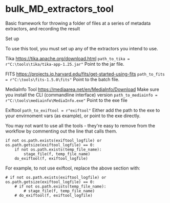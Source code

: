 # bulk_MD_extractors_tool
Basic framework for throwing a folder of files at a series of metadata extractors, and recording the result

Set up

To use this tool, you must set up any of the extractors you intend to use. 

Tika
https://tika.apache.org/download.html
`path_to_tika = r"C:\tools\tika/tika-app-1.25.jar"`
Point to the jar file.  

FITS
https://projects.iq.harvard.edu/fits/get-started-using-fits
`path_to_fits = r"C:\tools\fits-1.5.0\fits"`
Point to the batch file.

MediaInfo Tool
https://mediaarea.net/en/MediaInfo/Download
Make sure you install the CLI (commandline interface) version 
`path_to_mediainfo = r"C:\tools\mediainfo\MediaInfo.exe"`
Point to the exe file

Exiftool
`path_to_exiftool = r"exiftool"`
Either add the path to the exe to your envirnoment vars (as example), or point to the exe directly.   


You may not want to use all the tools - they're easy to remove from the workflow by commenting out the line that calls them. 

    if not os.path.exists(exiftool_logfile) or os.path.getsize(exiftool_logfile) == 0:
        if not os.path.exists(temp_file_name):
            stage_file(f, temp_file_name)
        do_exiftool(f, exiftool_logfile)

For example, to not use exiftool, replace the above section with:

    # if not os.path.exists(exiftool_logfile) or os.path.getsize(exiftool_logfile) == 0:
        # if not os.path.exists(temp_file_name):
            # stage_file(f, temp_file_name)
        # do_exiftool(f, exiftool_logfile)
